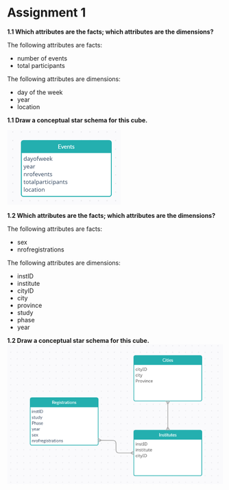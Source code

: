 # Assignment 1

**1.1 Which attributes are the facts; which attributes are the dimensions?**

The following attributes are facts:
- number of events
- total participants

The following attributes are dimensions:
- day of the week
- year
- location

**1.1 Draw a conceptual star schema for this cube.**

![Star Diagram](star2.png)

**1.2 Which attributes are the facts; which attributes are the dimensions?**

The following attributes are facts:
- sex
- nrofregistrations

The following attributes are dimensions:
- instID
- institute
- cityID
- city
- province
- study
- phase
- year

**1.2 Draw a conceptual star schema for this cube.**
![Star Diagram 2](star3.png)
